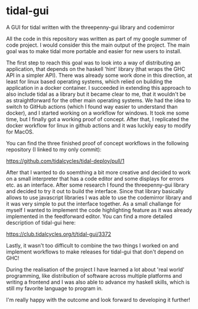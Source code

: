 # tidal-gui

A GUI for tidal written with the threepenny-gui library and codemirror

All the code in this repository was written as part of my google summer of code project. I would consider this the main output of the project. The main goal was to make tidal more portable and easier for new users to install. 

The first step to reach this goal was to look into a way of distributing an application, that depends on the haskell 'hint' library (that wraps the GHC API in a simpler API). There was already some work done in this direction, at least for linux based operating systems, which relied on building the application in a docker container. I succeeded in extending this approach to also include tidal as a library but it became clear to me, that it wouldn't be as straightforward for the other main operating systems. We had the idea to switch to GitHub actions (which I found way easier to understand than docker), and I started working on a workflow for windows. It took me some time, but I finally got a working proof of concept. After that, I replicated the docker workflow for linux in github actions and it was luckily easy to modify for MacOS.

You can find the three finished proof of concept workflows in the following repository (I linked to my only commit):

https://github.com/tidalcycles/tidal-deploy/pull/1

After that I wanted to do soemthing a bit more creative and decided to work on a small interpreter that has a code editor and some displays for errors etc. as an interface. After some research I found the threepenny-gui library and decided to try it out to build the interface. Since that library basically allows to use javascript libraries I was able to use the codemirror library and it was very simple to put the interface together.
As a small challange for myself I wanted to implement the code highlighting feature as it was already implemented in the feedforward editor.
You can find a more detailed description of tidal-gui here:

https://club.tidalcycles.org/t/tidal-gui/3372

Lastly, it wasn't too difficult to combine the two things I worked on and implement workflows to make releases for tidal-gui that don't depend on GHC!

During the realisation of the project I have learned a lot about 'real world' programming, like distribution of software across multiple platforms and writing a frontend and I was also able to advance my haskell skills, which is still my favorite language to program in.

I'm really happy with the outcome and look forward to developing it further!
